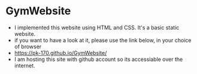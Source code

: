 # GymWebsite

* I implemented this website using HTML and CSS. It's a basic static website. 
* if you want to have a look at it, please use the link below, in your choice of browser
* https://pk-170.github.io/GymWebsite/
* I am hosting this site with github account so its accessiable over the internet. 
